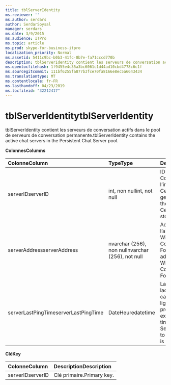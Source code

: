 ```yaml
---
title: tblServerIdentity
ms.reviewer: ''
ms.author: serdars
author: SerdarSoysal
manager: serdars
ms.date: 3/9/2015
ms.audience: ITPro
ms.topic: article
ms.prod: skype-for-business-itpro
localization_priority: Normal
ms.assetid: 5411c9bc-b0b3-41fc-8b7e-fa71cccd770b
description: tblServerIdentity contient les serveurs de conversation actifs dans le pool de serveurs de conversation permanente.
ms.openlocfilehash: 1f9455e4c35a3bc6061c1d44ad10cbd4778c6c1f
ms.sourcegitcommit: 111bf6255fa877b3fce70fa8166e8ec5a6643434
ms.translationtype: MT
ms.contentlocale: fr-FR
ms.lasthandoff: 04/23/2019
ms.locfileid: "32212417"
---
```

# <a name="tblserveridentity"></a><span data-ttu-id="0727a-103">tblServerIdentity</span><span class="sxs-lookup"><span data-stu-id="0727a-103">tblServerIdentity</span></span>
 
<span data-ttu-id="0727a-104">tblServerIdentity contient les serveurs de conversation actifs dans le pool de serveurs de conversation permanente.</span><span class="sxs-lookup"><span data-stu-id="0727a-104">tblServerIdentity contains the active chat servers in the Persistent Chat Server pool.</span></span>
  
<span data-ttu-id="0727a-105">**Colonnes**</span><span class="sxs-lookup"><span data-stu-id="0727a-105">**Columns**</span></span>

|<span data-ttu-id="0727a-106">**Colonne**</span><span class="sxs-lookup"><span data-stu-id="0727a-106">**Column**</span></span>|<span data-ttu-id="0727a-107">**Type**</span><span class="sxs-lookup"><span data-stu-id="0727a-107">**Type**</span></span>|<span data-ttu-id="0727a-108">**Description**</span><span class="sxs-lookup"><span data-stu-id="0727a-108">**Description**</span></span>|
|:-----|:-----|:-----|
|<span data-ttu-id="0727a-109">serverID</span><span class="sxs-lookup"><span data-stu-id="0727a-109">serverID</span></span>  <br/> |<span data-ttu-id="0727a-110">int, non null</span><span class="sxs-lookup"><span data-stu-id="0727a-110">int, not null</span></span>  <br/> |<span data-ttu-id="0727a-111">ID du serveur.</span><span class="sxs-lookup"><span data-stu-id="0727a-111">Server ID.</span></span> <span data-ttu-id="0727a-112">Correspond à l’ID de l’instance du magasin Central de gestion.</span><span class="sxs-lookup"><span data-stu-id="0727a-112">Corresponds to the instance ID from Central Management store.</span></span>  <br/> |
|<span data-ttu-id="0727a-113">serverAddress</span><span class="sxs-lookup"><span data-stu-id="0727a-113">serverAddress</span></span>  <br/> |<span data-ttu-id="0727a-114">nvarchar (256), non null</span><span class="sxs-lookup"><span data-stu-id="0727a-114">nvarchar (256), not null</span></span>  <br/> |<span data-ttu-id="0727a-115">Adresse du serveur à l’aide de l’adresse Windows Communication Foundation.</span><span class="sxs-lookup"><span data-stu-id="0727a-115">Server address using the Windows Communication Foundation address.</span></span>  <br/> |
|<span data-ttu-id="0727a-116">serverLastPingTime</span><span class="sxs-lookup"><span data-stu-id="0727a-116">serverLastPingTime</span></span>  <br/> |<span data-ttu-id="0727a-117">DateHeure</span><span class="sxs-lookup"><span data-stu-id="0727a-117">datetime</span></span>  <br/> |<span data-ttu-id="0727a-118">La dernière heure à laquelle le serveur de canal mis à jour cette ligne pour faire la preuve de son exécution.</span><span class="sxs-lookup"><span data-stu-id="0727a-118">The latest time that the Channel Server updated this row to give evidence that it is running.</span></span>  <br/> |
   
<span data-ttu-id="0727a-119">**Clé**</span><span class="sxs-lookup"><span data-stu-id="0727a-119">**Key**</span></span>

|<span data-ttu-id="0727a-120">**Colonne**</span><span class="sxs-lookup"><span data-stu-id="0727a-120">**Column**</span></span>|<span data-ttu-id="0727a-121">**Description**</span><span class="sxs-lookup"><span data-stu-id="0727a-121">**Description**</span></span>|
|:-----|:-----|
|<span data-ttu-id="0727a-122">serverID</span><span class="sxs-lookup"><span data-stu-id="0727a-122">serverID</span></span>  <br/> |<span data-ttu-id="0727a-123">Clé primaire.</span><span class="sxs-lookup"><span data-stu-id="0727a-123">Primary key.</span></span>  <br/> |
   

